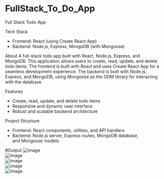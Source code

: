 # FullStack_To_Do_App
Full Stack Todo App

Tech Stack
- Frontend: React (using Create React App)
- Backend: Node.js, Express, MongoDB (with Mongoose)

About
A full-stack todo app built with React, Node.js, Express, and MongoDB. This application allows users to create, read, update, and delete todo items. The frontend is built with React and uses Create React App for a seamless development experience. The backend is built with Node.js, Express, and MongoDB, using Mongoose as the ODM library for interacting with the database.

Features
- Create, read, update, and delete todo items
- Responsive and dynamic user interface
- Robust and scalable backend architecture

Project Structure
- Frontend: React components, utilities, and API handlers
- Backend: Node.js server, Express routes, MongoDB database, and Mongoose models

#Output
![image](https://github.com/user-attachments/assets/6d748011-14cb-47b4-a253-8eea58f28228) <br>
![image](https://github.com/user-attachments/assets/6a4a304d-7c12-478b-bbe7-40686c2c30e1) <br>
![image](https://github.com/user-attachments/assets/79a91898-9e80-4039-a022-a5f4e1baf235) <br>
![image](https://github.com/user-attachments/assets/73ce7efa-85d0-4c9d-a913-535e159bc59f) <br>
![image](https://github.com/user-attachments/assets/aacf836f-f0df-466f-a342-4d0ceccc96ad)









